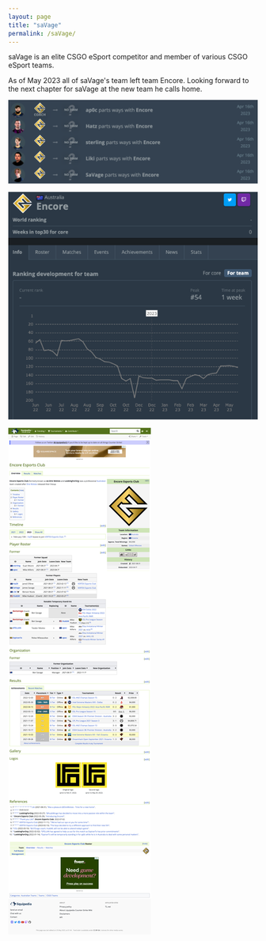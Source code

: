 ```yaml
---
layout: page
title: "saVage"
permalink: /saVage/
---
```


saVage is an elite CSGO eSport competitor and member of various CSGO eSport teams.

As of May 2023 all of saVage's team left team Encore.  Looking forward to the next chapter for saVage at the new team he calls home.
  

![](/assets/saVage-and-team-part-ways-with-Encore.png)  

![](/assets/Encore-ranking-2022-2023.png)  

![](/assets/counterstrike-CSGO-Encore-Esports-Club-2023-05-29.jpg)  

